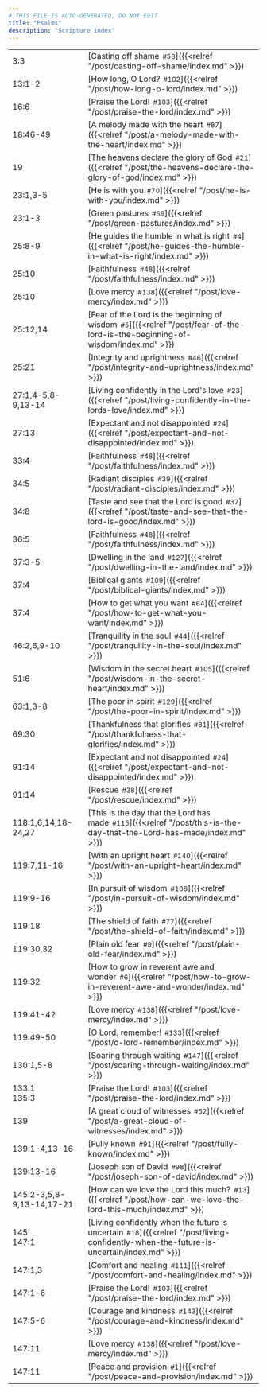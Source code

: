 ```yaml
---
# THIS FILE IS AUTO-GENERATED, DO NOT EDIT
title: "Psalms"
description: "Scripture index"
---
```


|  |  |
| --- | --- |
| 3:3 | [Casting off shame<span style="font-size:smaller; padding-left:0.5em;">#58</span>]({{<relref "/post/casting-off-shame/index.md" >}}) |
| 13:1-2 | [How long, O Lord?<span style="font-size:smaller; padding-left:0.5em;">#102</span>]({{<relref "/post/how-long-o-lord/index.md" >}}) |
| 16:6 | [Praise the Lord!<span style="font-size:smaller; padding-left:0.5em;">#103</span>]({{<relref "/post/praise-the-lord/index.md" >}}) |
| 18:46-49 | [A melody made with the heart<span style="font-size:smaller; padding-left:0.5em;">#87</span>]({{<relref "/post/a-melody-made-with-the-heart/index.md" >}}) |
| 19 | [The heavens declare the glory of God<span style="font-size:smaller; padding-left:0.5em;">#21</span>]({{<relref "/post/the-heavens-declare-the-glory-of-god/index.md" >}}) |
| 23:1,3-5 | [He is with you<span style="font-size:smaller; padding-left:0.5em;">#70</span>]({{<relref "/post/he-is-with-you/index.md" >}}) |
| 23:1-3 | [Green pastures<span style="font-size:smaller; padding-left:0.5em;">#69</span>]({{<relref "/post/green-pastures/index.md" >}}) |
| 25:8-9 | [He guides the humble in what is right<span style="font-size:smaller; padding-left:0.5em;">#4</span>]({{<relref "/post/he-guides-the-humble-in-what-is-right/index.md" >}}) |
| 25:10 | [Faithfulness<span style="font-size:smaller; padding-left:0.5em;">#48</span>]({{<relref "/post/faithfulness/index.md" >}}) |
| 25:10 | [Love mercy<span style="font-size:smaller; padding-left:0.5em;">#138</span>]({{<relref "/post/love-mercy/index.md" >}}) |
| 25:12,14 | [Fear of the Lord is the beginning of wisdom<span style="font-size:smaller; padding-left:0.5em;">#5</span>]({{<relref "/post/fear-of-the-lord-is-the-beginning-of-wisdom/index.md" >}}) |
| 25:21 | [Integrity and uprightness<span style="font-size:smaller; padding-left:0.5em;">#46</span>]({{<relref "/post/integrity-and-uprightness/index.md" >}}) |
| 27:1,4-5,8-9,13-14 | [Living confidently in the Lord's love<span style="font-size:smaller; padding-left:0.5em;">#23</span>]({{<relref "/post/living-confidently-in-the-lords-love/index.md" >}}) |
| 27:13 | [Expectant and not disappointed<span style="font-size:smaller; padding-left:0.5em;">#24</span>]({{<relref "/post/expectant-and-not-disappointed/index.md" >}}) |
| 33:4 | [Faithfulness<span style="font-size:smaller; padding-left:0.5em;">#48</span>]({{<relref "/post/faithfulness/index.md" >}}) |
| 34:5 | [Radiant disciples<span style="font-size:smaller; padding-left:0.5em;">#39</span>]({{<relref "/post/radiant-disciples/index.md" >}}) |
| 34:8 | [Taste and see that the Lord is good<span style="font-size:smaller; padding-left:0.5em;">#37</span>]({{<relref "/post/taste-and-see-that-the-lord-is-good/index.md" >}}) |
| 36:5 | [Faithfulness<span style="font-size:smaller; padding-left:0.5em;">#48</span>]({{<relref "/post/faithfulness/index.md" >}}) |
| 37:3-5 | [Dwelling in the land<span style="font-size:smaller; padding-left:0.5em;">#127</span>]({{<relref "/post/dwelling-in-the-land/index.md" >}}) |
| 37:4 | [Biblical giants<span style="font-size:smaller; padding-left:0.5em;">#109</span>]({{<relref "/post/biblical-giants/index.md" >}}) |
| 37:4 | [How to get what you want<span style="font-size:smaller; padding-left:0.5em;">#64</span>]({{<relref "/post/how-to-get-what-you-want/index.md" >}}) |
| 46:2,6,9-10 | [Tranquility in the soul<span style="font-size:smaller; padding-left:0.5em;">#44</span>]({{<relref "/post/tranquility-in-the-soul/index.md" >}}) |
| 51:6 | [Wisdom in the secret heart<span style="font-size:smaller; padding-left:0.5em;">#105</span>]({{<relref "/post/wisdom-in-the-secret-heart/index.md" >}}) |
| 63:1,3-8 | [The poor in spirit<span style="font-size:smaller; padding-left:0.5em;">#129</span>]({{<relref "/post/the-poor-in-spirit/index.md" >}}) |
| 69:30 | [Thankfulness that glorifies<span style="font-size:smaller; padding-left:0.5em;">#81</span>]({{<relref "/post/thankfulness-that-glorifies/index.md" >}}) |
| 91:14 | [Expectant and not disappointed<span style="font-size:smaller; padding-left:0.5em;">#24</span>]({{<relref "/post/expectant-and-not-disappointed/index.md" >}}) |
| 91:14 | [Rescue<span style="font-size:smaller; padding-left:0.5em;">#38</span>]({{<relref "/post/rescue/index.md" >}}) |
| 118:1,6,14,18-24,27 | [This is the day that the Lord has made<span style="font-size:smaller; padding-left:0.5em;">#115</span>]({{<relref "/post/this-is-the-day-that-the-Lord-has-made/index.md" >}}) |
| 119:7,11-16 | [With an upright heart<span style="font-size:smaller; padding-left:0.5em;">#140</span>]({{<relref "/post/with-an-upright-heart/index.md" >}}) |
| 119:9-16 | [In pursuit of wisdom<span style="font-size:smaller; padding-left:0.5em;">#106</span>]({{<relref "/post/in-pursuit-of-wisdom/index.md" >}}) |
| 119:18 | [The shield of faith<span style="font-size:smaller; padding-left:0.5em;">#77</span>]({{<relref "/post/the-shield-of-faith/index.md" >}}) |
| 119:30,32 | [Plain old fear<span style="font-size:smaller; padding-left:0.5em;">#9</span>]({{<relref "/post/plain-old-fear/index.md" >}}) |
| 119:32 | [How to grow in reverent awe and wonder<span style="font-size:smaller; padding-left:0.5em;">#6</span>]({{<relref "/post/how-to-grow-in-reverent-awe-and-wonder/index.md" >}}) |
| 119:41-42 | [Love mercy<span style="font-size:smaller; padding-left:0.5em;">#138</span>]({{<relref "/post/love-mercy/index.md" >}}) |
| 119:49-50 | [O Lord, remember!<span style="font-size:smaller; padding-left:0.5em;">#133</span>]({{<relref "/post/o-lord-remember/index.md" >}}) |
| 130:1,5-8 | [Soaring through waiting<span style="font-size:smaller; padding-left:0.5em;">#147</span>]({{<relref "/post/soaring-through-waiting/index.md" >}}) |
| 133:1 <br/> 135:3 | [Praise the Lord!<span style="font-size:smaller; padding-left:0.5em;">#103</span>]({{<relref "/post/praise-the-lord/index.md" >}}) |
| 139 | [A great cloud of witnesses<span style="font-size:smaller; padding-left:0.5em;">#52</span>]({{<relref "/post/a-great-cloud-of-witnesses/index.md" >}}) |
| 139:1-4,13-16 | [Fully known<span style="font-size:smaller; padding-left:0.5em;">#91</span>]({{<relref "/post/fully-known/index.md" >}}) |
| 139:13-16 | [Joseph son of David<span style="font-size:smaller; padding-left:0.5em;">#98</span>]({{<relref "/post/joseph-son-of-david/index.md" >}}) |
| 145:2-3,5,8-9,13-14,17-21 | [How can we love the Lord this much?<span style="font-size:smaller; padding-left:0.5em;">#13</span>]({{<relref "/post/how-can-we-love-the-lord-this-much/index.md" >}}) |
| 145 <br/> 147:1 | [Living confidently when the future is uncertain<span style="font-size:smaller; padding-left:0.5em;">#18</span>]({{<relref "/post/living-confidently-when-the-future-is-uncertain/index.md" >}}) |
| 147:1,3 | [Comfort and healing<span style="font-size:smaller; padding-left:0.5em;">#111</span>]({{<relref "/post/comfort-and-healing/index.md" >}}) |
| 147:1-6 | [Praise the Lord!<span style="font-size:smaller; padding-left:0.5em;">#103</span>]({{<relref "/post/praise-the-lord/index.md" >}}) |
| 147:5-6 | [Courage and kindness<span style="font-size:smaller; padding-left:0.5em;">#143</span>]({{<relref "/post/courage-and-kindness/index.md" >}}) |
| 147:11 | [Love mercy<span style="font-size:smaller; padding-left:0.5em;">#138</span>]({{<relref "/post/love-mercy/index.md" >}}) |
| 147:11 | [Peace and provision<span style="font-size:smaller; padding-left:0.5em;">#1</span>]({{<relref "/post/peace-and-provision/index.md" >}}) |
